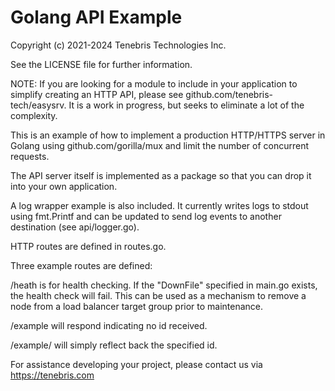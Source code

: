 # Golang API Example

Copyright (c) 2021-2024 Tenebris Technologies Inc.

See the LICENSE file for further information.

NOTE: If you are looking for a module to include in your application to simplify creating an HTTP API, please
see github.com/tenebris-tech/easysrv. It is a work in progress, but seeks to eliminate a lot of the complexity.

This is an example of how to implement a production HTTP/HTTPS server in Golang using github.com/gorilla/mux 
and limit the number of concurrent requests.

The API server itself is implemented as a package so that you can drop it into your own application.

A log wrapper example is also included. It currently writes logs to stdout using fmt.Printf and can be updated to send
log events to another destination (see api/logger.go).

HTTP routes are defined in routes.go.

Three example routes are defined:

/heath is for health checking. If the "DownFile" specified in main.go exists, the health check will fail. This can be
used as a mechanism to remove a node from a load balancer target group prior to maintenance.

/example will respond indicating no id received.

/example/<id> will simply reflect back the specified id.

For assistance developing your project, please contact us via
https://tenebris.com

